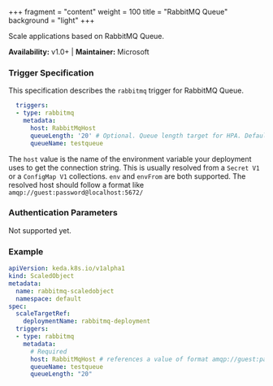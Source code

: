 +++
fragment = "content"
weight = 100
title = "RabbitMQ Queue"
background = "light"
+++

Scale applications based on RabbitMQ Queue.

**Availability:** v1.0+ | **Maintainer:** Microsoft

<!--more-->

### Trigger Specification

This specification describes the `rabbitmq` trigger for RabbitMQ Queue.

```yaml
  triggers:
  - type: rabbitmq
    metadata:
      host: RabbitMqHost
      queueLength: '20' # Optional. Queue length target for HPA. Default: 20 messages
      queueName: testqueue
```

The `host` value is the name of the environment variable your deployment uses to get the connection string. This is usually resolved from a `Secret V1` or a `ConfigMap V1` collections. `env` and `envFrom` are both supported.  The resolved host should follow a format like `amqp://guest:password@localhost:5672/`

### Authentication Parameters

Not supported yet.

### Example

```yaml
apiVersion: keda.k8s.io/v1alpha1
kind: ScaledObject
metadata:
  name: rabbitmq-scaledobject
  namespace: default
spec:
  scaleTargetRef:
    deploymentName: rabbitmq-deployment
  triggers:
  - type: rabbitmq
    metadata:
      # Required
      host: RabbitMqHost # references a value of format amqp://guest:password@localhost:5672/
      queueName: testqueue
      queueLength: "20"
```